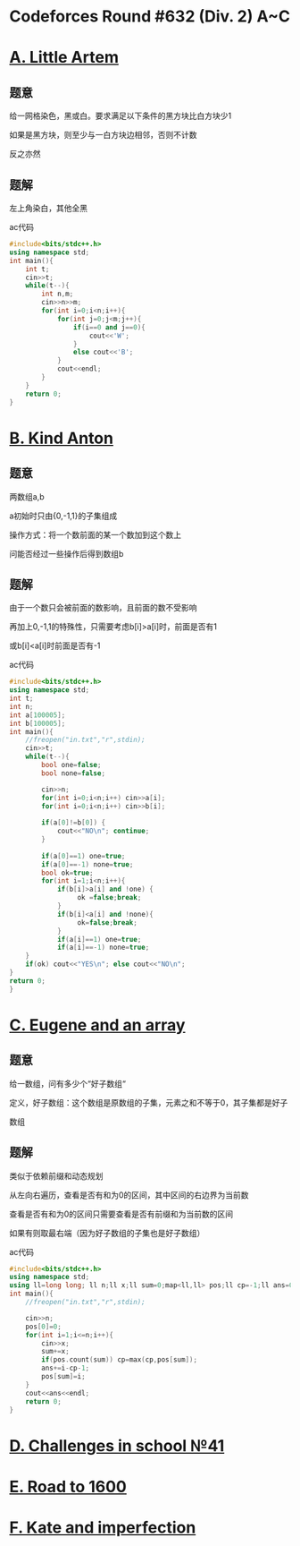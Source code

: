 # Codeforces Round #632 (Div. 2) A~C



# [A. Little Artem](https://codeforces.com/contest/1333/problem/A)

## 题意
给一网格染色，黑或白。要求满足以下条件的黑方块比白方块少1

如果是黑方块，则至少与一白方块边相邻，否则不计数

反之亦然

## 题解
左上角染白，其他全黑

ac代码

```cpp
#include<bits/stdc++.h>
using namespace std;
int main(){
	int t;
	cin>>t;
	while(t--){
		int n,m;
		cin>>n>>m;
		for(int i=0;i<n;i++){
			for(int j=0;j<m;j++){
				if(i==0 and j==0){
					cout<<'W';
				}
				else cout<<'B';
			}
			cout<<endl;
		}
	}
	return 0;
}
```


# [B. Kind Anton](https://codeforces.com/contest/1333/problem/B)

## 题意

两数组a,b

a初始时只由{0,-1,1}的子集组成

操作方式：将一个数前面的某一个数加到这个数上

问能否经过一些操作后得到数组b

## 题解

由于一个数只会被前面的数影响，且前面的数不受影响

再加上0,-1,1的特殊性，只需要考虑b[i]>a[i]时，前面是否有1

或b[i]<a[i]时前面是否有-1

ac代码

```cpp
#include<bits/stdc++.h>
using namespace std;
int t;
int n;
int a[100005];
int b[100005];
int main(){
	//freopen("in.txt","r",stdin);
	cin>>t;
	while(t--){
		bool one=false;
		bool none=false;

		cin>>n;
		for(int i=0;i<n;i++) cin>>a[i];
		for(int i=0;i<n;i++) cin>>b[i];
		
		if(a[0]!=b[0]) {
			cout<<"NO\n"; continue;
		}
		
		if(a[0]==1) one=true;
		if(a[0]==-1) none=true;
		bool ok=true;
		for(int i=1;i<n;i++){
			if(b[i]>a[i] and !one) {
				 ok =false;break;
			}
			if(b[i]<a[i] and !none){
				 ok=false;break;
			}
			if(a[i]==1) one=true;
			if(a[i]==-1) none=true;
	}
	if(ok) cout<<"YES\n"; else cout<<"NO\n";
}
return 0;
}
```


# [C. Eugene and an array](https://codeforces.com/contest/1333/problem/C)

## 题意

给一数组，问有多少个“好子数组“

定义，好子数组：这个数组是原数组的子集，元素之和不等于0，其子集都是好子

数组

## 题解
类似于依赖前缀和动态规划

从左向右遍历，查看是否有和为0的区间，其中区间的右边界为当前数

查看是否有和为0的区间只需要查看是否有前缀和为当前数的区间

如果有则取最右端（因为好子数组的子集也是好子数组）

ac代码

```cpp
#include<bits/stdc++.h>
using namespace std;
using ll=long long;	ll n;ll x;ll sum=0;map<ll,ll> pos;ll cp=-1;ll ans=0;
int main(){
	//freopen("in.txt","r",stdin);

	cin>>n;
	pos[0]=0;
	for(int i=1;i<=n;i++){
		cin>>x;
		sum+=x;
		if(pos.count(sum)) cp=max(cp,pos[sum]);
		ans+=i-cp-1;
		pos[sum]=i;
	}
	cout<<ans<<endl;
	return 0;
}
```




# [D. Challenges in school №41](https://codeforces.com/contest/1333/problem/D)

# [E. Road to 1600](https://codeforces.com/contest/1333/problem/E)

# [F. Kate and imperfection](https://codeforces.com/contest/1333/problem/F)


